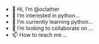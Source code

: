 - 👋 Hi, I’m @oclather
- 👀 I’m interested in python...
- 🌱 I’m currently learning python...
- 💞️ I’m looking to collaborate on ...
- 📫 How to reach me ...

<!---
oclather/oclather is a ✨ special ✨ repository because its `README.md` (this file) appears on your GitHub profile.
You can click the Preview link to take a look at your changes.
--->
